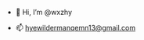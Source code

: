 - 👋 Hi, I’m @wxzhy
<!--- 👀 I’m interested in ...
- 🌱 I’m currently learning ...
- 💞️ I’m looking to collaborate on ...--->
- 📫 hyewildermanqemn13@gmail.com

<!---
wxzhy/wxzhy is a ✨ special ✨ repository because its `README.md` (this file) appears on your GitHub profile.
You can click the Preview link to take a look at your changes.
--->
